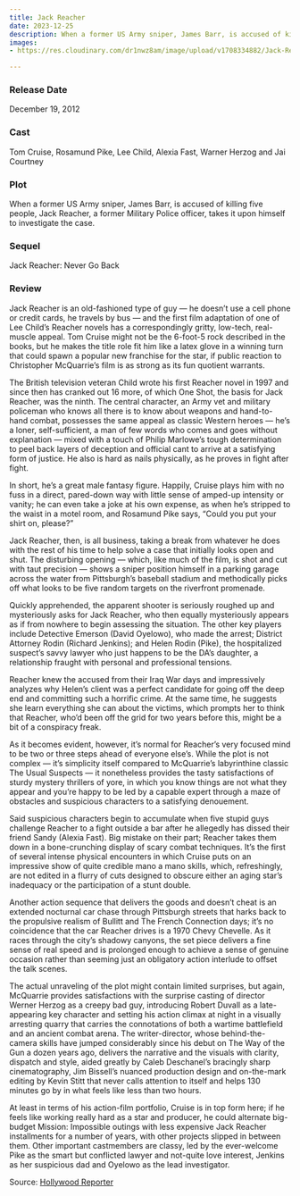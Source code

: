 ```yaml
---
title: Jack Reacher
date: 2023-12-25
description: When a former US Army sniper, James Barr, is accused of killing five people, Jack Reacher, a former Military Police officer, takes it upon himself to investigate the case.
images: 
- https://res.cloudinary.com/dr1nwz8am/image/upload/v1708334882/Jack-Reacher_3_mitkf7_gdsp1s.webp

---
```


### Release Date
December 19, 2012

### Cast
Tom Cruise, Rosamund Pike, Lee Child, Alexia Fast, Warner Herzog and Jai Courtney

### Plot
When a former US Army sniper, James Barr, is accused of killing five people, Jack Reacher, a former Military Police officer, takes it upon himself to investigate the case.

### Sequel
Jack Reacher: Never Go Back


### Review
Jack Reacher is an old-fashioned type of guy — he doesn’t use a cell phone or credit cards, he travels by bus — and the first film adaptation of one of Lee Child’s Reacher novels has a correspondingly gritty, low-tech, real-muscle appeal. Tom Cruise might not be the 6-foot-5 rock described in the books, but he makes the title role fit him like a latex glove in a winning turn that could spawn a popular new franchise for the star, if public reaction to Christopher McQuarrie’s film is as strong as its fun quotient warrants.

The British television veteran Child wrote his first Reacher novel in 1997 and since then has cranked out 16 more, of which One Shot, the basis for Jack Reacher, was the ninth. The central character, an Army vet and military policeman who knows all there is to know about weapons and hand-to-hand combat, possesses the same appeal as classic Western heroes — he’s a loner, self-sufficient, a man of few words who comes and goes without explanation — mixed with a touch of Philip Marlowe’s tough determination to peel back layers of deception and official cant to arrive at a satisfying form of justice. He also is hard as nails physically, as he proves in fight after fight.

In short, he’s a great male fantasy figure. Happily, Cruise plays him with no fuss in a direct, pared-down way with little sense of amped-up intensity or vanity; he can even take a joke at his own expense, as when he’s stripped to the waist in a motel room, and Rosamund Pike says, “Could you put your shirt on, please?”

Jack Reacher, then, is all business, taking a break from whatever he does with the rest of his time to help solve a case that initially looks open and shut. The disturbing opening — which, like much of the film, is shot and cut with taut precision — shows a sniper position himself in a parking garage across the water from Pittsburgh’s baseball stadium and methodically picks off what looks to be five random targets on the riverfront promenade.

Quickly apprehended, the apparent shooter is seriously roughed up and mysteriously asks for Jack Reacher, who then equally mysteriously appears as if from nowhere to begin assessing the situation. The other key players include Detective Emerson (David Oyelowo), who made the arrest; District Attorney Rodin (Richard Jenkins); and Helen Rodin (Pike), the hospitalized suspect’s savvy lawyer who just happens to be the DA’s daughter, a relationship fraught with personal and professional tensions.

Reacher knew the accused from their Iraq War days and impressively analyzes why Helen’s client was a perfect candidate for going off the deep end and committing such a horrific crime. At the same time, he suggests she learn everything she can about the victims, which prompts her to think that Reacher, who’d been off the grid for two years before this, might be a bit of a conspiracy freak.

As it becomes evident, however, it’s normal for Reacher’s very focused mind to be two or three steps ahead of everyone else’s. While the plot is not complex — it’s simplicity itself compared to McQuarrie’s labyrinthine classic The Usual Suspects — it nonetheless provides the tasty satisfactions of sturdy mystery thrillers of yore, in which you know things are not what they appear and you’re happy to be led by a capable expert through a maze of obstacles and suspicious characters to a satisfying denouement.

Said suspicious characters begin to accumulate when five stupid guys challenge Reacher to a fight outside a bar after he allegedly has dissed their friend Sandy (Alexia Fast). Big mistake on their part; Reacher takes them down in a bone-crunching display of scary combat techniques. It’s the first of several intense physical encounters in which Cruise puts on an impressive show of quite credible mano a mano skills, which, refreshingly, are not edited in a flurry of cuts designed to obscure either an aging star’s inadequacy or the participation of a stunt double.

Another action sequence that delivers the goods and doesn’t cheat is an extended nocturnal car chase through Pittsburgh streets that harks back to the propulsive realism of Bullitt and The French Connection days; it’s no coincidence that the car Reacher drives is a 1970 Chevy Chevelle. As it races through the city’s shadowy canyons, the set piece delivers a fine sense of real speed and is prolonged enough to achieve a sense of genuine occasion rather than seeming just an obligatory action interlude to offset the talk scenes.

The actual unraveling of the plot might contain limited surprises, but again, McQuarrie provides satisfactions with the surprise casting of director Werner Herzog as a creepy bad guy, introducing Robert Duvall as a late-appearing key character and setting his action climax at night in a visually arresting quarry that carries the connotations of both a wartime battlefield and an ancient combat arena. The writer-director, whose behind-the-camera skills have jumped considerably since his debut on The Way of the Gun a dozen years ago, delivers the narrative and the visuals with clarity, dispatch and style, aided greatly by Caleb Deschanel’s bracingly sharp cinematography, Jim Bissell’s nuanced production design and on-the-mark editing by Kevin Stitt that never calls attention to itself and helps 130 minutes go by in what feels like less than two hours.

At least in terms of his action-film portfolio, Cruise is in top form here; if he feels like working really hard as a star and producer, he could alternate big-budget Mission: Impossible outings with less expensive Jack Reacher installments for a number of years, with other projects slipped in between them. Other important castmembers are classy, led by the ever-welcome Pike as the smart but conflicted lawyer and not-quite love interest, Jenkins as her suspicious dad and Oyelowo as the lead investigator.

Source: [Hollywood Reporter](https://www.hollywoodreporter.com/movies/movie-reviews/jack-reacher-film-review-400187/)
